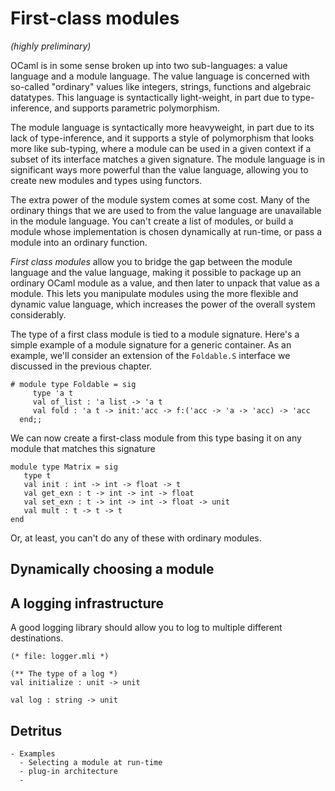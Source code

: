# First-class modules

_(highly preliminary)_



OCaml is in some sense broken up into two sub-languages: a value
language and a module language.  The value language is concerned with
so-called "ordinary" values like integers, strings, functions and
algebraic datatypes.  This language is syntactically light-weight, in
part due to type-inference, and supports parametric polymorphism.

The module language is syntactically more heavyweight, in part due to
its lack of type-inference, and it supports a style of polymorphism
that looks more like sub-typing, where a module can be used in a given
context if a subset of its interface matches a given signature.  The
module language is in significant ways more powerful than the value
language, allowing you to create new modules and types using functors.

The extra power of the module system comes at some cost.  Many of the
ordinary things that we are used to from the value language are
unavailable in the module language.  You can't create a list of
modules, or build a module whose implementation is chosen dynamically
at run-time, or pass a module into an ordinary function.

_First class modules_ allow you to bridge the gap between the module
language and the value language, making it possible to package up an
ordinary OCaml module as a value, and then later to unpack that value
as a module.  This lets you manipulate modules using the more flexible
and dynamic value language, which increases the power of the overall
system considerably.

The type of a first class module is tied to a module signature.
Here's a simple example of a module signature for a generic container.
As an example, we'll consider an extension of the `Foldable.S`
interface we discussed in the previous chapter.

~~~~~~~~~~~~~~~~~~~~~~~~~~~ { .ocaml-toplevel }
# module type Foldable = sig
     type 'a t
     val of_list : 'a list -> 'a t
     val fold : 'a t -> init:'acc -> f:('acc -> 'a -> 'acc) -> 'acc
  end;;
~~~~~~~~~~~~~~~~~~~~~~~~~~~

We can now create a first-class module from this type basing it on any
module that matches this signature

~~~~~~~~~~~~~~~~~~~~~~~~~~~ { .ocaml-toplevel }
module type Matrix = sig
   type t
   val init : int -> int -> float -> t
   val get_exn : t -> int -> int -> float
   val set_exn : t -> int -> int -> float -> unit
   val mult : t -> t -> t
end
~~~~~~~~~~~~~~~~~~~~~~~~~~~






Or, at least, you can't do any of these with
ordinary modules.


## Dynamically choosing a module


## A logging infrastructure

A good logging library should allow you to log to multiple different
destinations.

~~~~~~~~~~~~~~~~~~~~~~~~~~~ { .ocaml }
(* file: logger.mli *)

(** The type of a log *)
val initialize : unit -> unit

val log : string -> unit
~~~~~~~~~~~~~~~~~~~~~~~~~~~




## Detritus

~~~~~~~~~~~~~~~~~~
- Examples
  - Selecting a module at run-time
  - plug-in architecture
  -
~~~~~~~~~~~~~~~~~~
